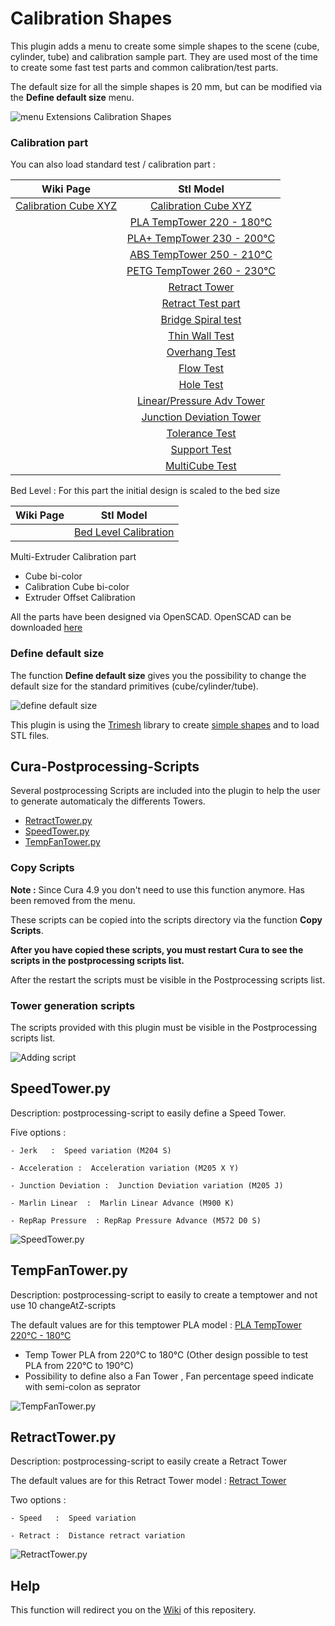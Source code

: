 # Calibration Shapes

This plugin adds a menu to create some simple shapes to the scene (cube, cylinder, tube) and calibration sample part. They are used most of the time to create some fast test parts and common calibration/test parts. 

The default size for all the simple shapes is 20 mm, but can be modified via the **Define default size** menu.

![menu Extensions Calibration Shapes](./images/menu.jpg)

### Calibration part

You can also load standard test  / calibration  part :

| Wiki Page | Stl Model                                               |
|-----------|:-------------------------------------------------------:|
| [Calibration Cube XYZ](https://github.com/5axes/Calibration-Shapes/wiki/Calibration-Cube-XYZ)           | [Calibration Cube XYZ](./models/CalibrationCube.stl) |
|           | [PLA  TempTower 220 - 180°C](./models/TempTowerPLA.stl) |
|           | [PLA+ TempTower 230 - 200°C](./models/TempTowerPLA+.stl) |
|           | [ABS  TempTower 250 - 210°C](./models/TempTowerABS.stl) |
|           | [PETG TempTower 260 - 230°C](./models/TempTowerPETG.stl) |
|           | [Retract Tower](./models/RetractTower.stl) |
|           | [Retract Test part](./models/RetractTest.stl) |
|           | [Bridge Spiral test](./models/BridgeTest.stl) |
|           | [Thin Wall Test](./models/ThinWall.stl) |
|           | [Overhang Test](./models/Overhang.stl) |
|           | [Flow Test](./models/FlowTest.stl) |
|           | [Hole Test](./models/HoleTest.stl) |
|           | [Linear/Pressure Adv Tower](./models/PressureAdvTower.stl) |
|           | [Junction Deviation Tower](./models/JunctionDeviationTower.stl) |
|           | [Tolerance Test](./models/Tolerance.stl) |
|           | [Support Test](./models/SupportTest.stl) |
|           | [MultiCube Test](./models/MultiCube.stl) |



Bed Level : For this part the initial design is scaled to the bed size

| Wiki Page | Stl Model                                                |
|-----------|:--------------------------------------------------------:|
|           | [Bed Level Calibration](./models/ParametricBedLevel.stl) |

Multi-Extruder Calibration part

- Cube bi-color
- Calibration Cube bi-color
- Extruder Offset Calibration

All the parts have been designed via OpenSCAD. OpenSCAD can be downloaded [here](http://www.openscad.org/downloads.html)

### Define default size

The function **Define default size** gives you the possibility to change the default size for the standard primitives (cube/cylinder/tube).

![define default size](./images/size.jpg)

This plugin is using the [Trimesh](https://github.com/mikedh/trimesh) library to create [simple shapes](https://github.com/mikedh/trimesh/blob/master/trimesh/creation.py) and to load STL files.


## Cura-Postprocessing-Scripts

Several postprocessing Scripts are included into the plugin to help the user to generate automaticaly the differents Towers.

- [RetractTower.py](./resources/RetractTower.py)
- [SpeedTower.py](./resources/SpeedTower.py)
- [TempFanTower.py](./resources/TempFanTower.py)

### Copy Scripts

**Note :** Since Cura 4.9 you don't need to use this function anymore. Has been removed from the menu.

These scripts can be copied into the scripts directory via the function **Copy Scripts**. 

**After you have copied these scripts, you must restart Cura to see the scripts in the postprocessing scripts list.**

After the restart the scripts must be visible in the Postprocessing scripts list.

### Tower generation scripts
The scripts provided with this plugin must be visible in the Postprocessing scripts list.

![Adding script](./images/plugins.jpg)


SpeedTower.py
-----
Description:  postprocessing-script to easily define a Speed Tower.

Five options :

    - Jerk   :  Speed variation (M204 S) 
	
    - Acceleration :  Acceleration variation (M205 X Y) 
    
    - Junction Deviation :  Junction Deviation variation (M205 J) 
    
    - Marlin Linear  :  Marlin Linear Advance (M900 K)

    - RepRap Pressure  : RepRap Pressure Advance (M572 D0 S)

![SpeedTower.py](./images/speedtower.jpg)


TempFanTower.py
-----

Description:  postprocessing-script to easily to create a temptower and not use 10 changeAtZ-scripts

 The default values are for this temptower PLA model : [PLA TempTower 220°C - 180°C](./models/TempTowerPLA.stl)
- Temp Tower PLA from 220°C to 180°C  (Other design possible to test PLA from 220°C to 190°C)
- Possibility to define also a Fan Tower , Fan percentage speed indicate with semi-colon as seprator

![TempFanTower.py](./images/tempfan.jpg)


RetractTower.py
-----

Description:  postprocessing-script to easily create a Retract Tower

The default values are for this Retract Tower model : [Retract Tower](./models/RetractTower.stl)
 
Two options :

    - Speed   :  Speed variation
	
    - Retract :  Distance retract variation

![RetractTower.py](./images/retract-tower.jpg)

Help
--

This function will redirect you on the [Wiki](https://github.com/5axes/Calibration-Shapes/wiki) of this repositery.
